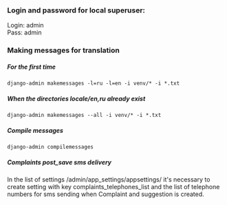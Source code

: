 ### Login and password for local superuser: 
Login: admin <br/>
Pass: admin

### Making messages for translation
##### For the first time
```
django-admin makemessages -l=ru -l=en -i venv/* -i *.txt
```
##### When the directories locale/en,ru already exist
```
django-admin makemessages --all -i venv/* -i *.txt
```
##### Compile messages
```
django-admin compilemessages
```
##### Complaints post_save sms delivery
In the list of settings /admin/app_settings/appsettings/
it's necessary to create setting with key complaints_telephones_list
and the list of telephone numbers for sms sending when Complaint and
suggestion is created.